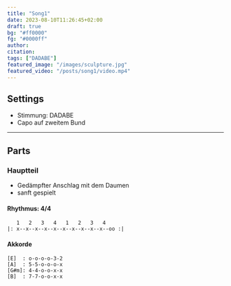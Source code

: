```yaml
---
title: "Song1"
date: 2023-08-10T11:26:45+02:00
draft: true
bg: "#ff0000"
fg: "#0000ff"
author: 
citation:
tags: ["DADABE"]
featured_image: "/images/sculpture.jpg"
featured_video: "/posts/song1/video.mp4"
---
```


## Settings
- Stimmung: DADABE
- Capo auf zweitem Bund

---

## Parts

### Hauptteil
- Gedämpfter Anschlag mit dem Daumen
- sanft gespielt

#### Rhythmus: 4/4

```
   1   2   3   4   1   2   3   4     
|: x--x--x--x--x--x--x--x--x--x--oo :|
```

#### Akkorde

```
[E]  : o-o-o-o-3-2
[A]  : 5-5-o-o-o-x
[G#m]: 4-4-o-o-x-x
[B]  : 7-7-o-o-x-x
```
